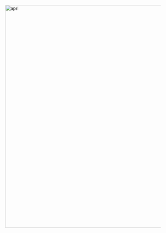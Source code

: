 <img width="720" alt="apri" src="https://github.com/shithi30/Shopify-APRIORI-Bundles/assets/43873081/3e5c53bb-ab2a-4c49-ba59-3734199e6b5d">
